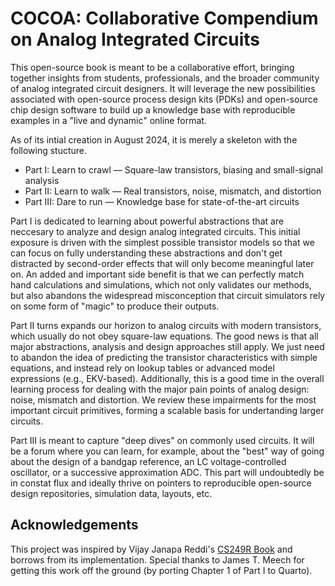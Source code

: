 # COCOA: Collaborative Compendium on Analog Integrated Circuits

This open-source book is meant to be a collaborative effort, bringing together insights from students, professionals, and the broader community of analog integrated circuit designers. It will leverage the new possibilities associated with open-source process design kits (PDKs) and open-source chip design software to build up a knowledge base with reproducible examples in a "live and dynamic" online format.

As of its intial creation in August 2024, it is merely a skeleton with the following stucture. 

* Part I: Learn to crawl &mdash; Square-law transistors, biasing and small-signal analysis
* Part II: Learn to walk &mdash; Real transistors, noise, mismatch, and distortion
* Part III: Dare to run &mdash; Knowledge base for state-of-the-art circuits

Part I is dedicated to learning about powerful abstractions that are neccesary to analyze and design analog integrated circuits. This initial exposure is driven with the simplest possible transistor models so that we can focus on fully understanding these abstractions and don't get distracted by second-order effects that will only become meaningful later on. An added and important side benefit is that we can perfectly match hand calculations and simulations, which not only validates our methods, but also abandons the widespread misconception that circuit simulators rely on some form of "magic" to produce their outputs.

Part II turns expands our horizon to analog circuits with modern transistors, which usually do not obey square-law equations. The good news is that all major abstractions, analysis and design approaches still apply. We just need to abandon the idea of predicting the transistor characteristics with simple equations, and instead rely on lookup tables or advanced model expressions (e.g., EKV-based). Additionally, this is a good time in the overall learning process for dealing with the major pain points of analog design: noise, mismatch and distortion. We review these impairments for the most important circuit primitives, forming a scalable basis for undertanding larger circuits. 

Part III is meant to capture "deep dives" on commonly used circuits. It will be a forum where you can learn, for example, about the "best" way of going about the design of a bandgap reference, an LC voltage-controlled oscillator, or a successive approximation ADC. This part will undoubtedly be in constat flux and ideally thrive on pointers to reproducible open-source design repositories, simulation data, layouts, etc.

## Acknowledgements

This project was inspired by Vijay Janapa Reddi's [CS249R Book](https://github.com/harvard-edge/cs249r_book/tree/dev) and borrows from its implementation. Special thanks to James T. Meech for getting this work off the ground (by porting Chapter 1 of Part I to Quarto).